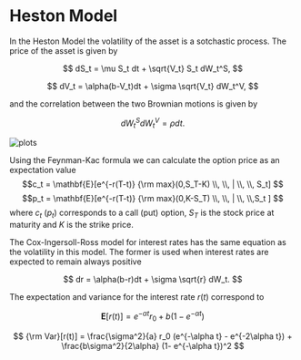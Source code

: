 # Heston Model

In the Heston Model the volatility of the asset is a sotchastic process. The price of the asset is given by

$$ dS_t  = \mu S_t dt + \sqrt{V_t} S_t dW_t^S, $$

$$ dV_t = \alpha(b-V_t)dt + \sigma \sqrt{V_t} dW_t^V,  $$

and the correlation between the two Brownian motions is given by

$$ dW_t^S dW_t^V = \rho dt. $$

![plots](https://github.com/alexisdpc/Heston_model/assets/124795834/8c027d66-d434-4e33-9dbe-380885cea611)


Using the Feynman-Kac formula we can calculate the option price as an expectation value
$$c_t  = \mathbf{E}[e^{-r(T-t)} {\rm max}(0,S_T-K)  \\, \\,  |  \\, \\, S_t]  $$
$$p_t  = \mathbf{E}[e^{-r(T-t)} {\rm max}(0,K-S_T)  \\, \\, |  \\, \\,S_t ]  $$
where $c_t$ ($p_t$) corresponds to a call (put) option, $S_T$ is the stock price at maturity and $K$ is the strike price.

The Cox-Ingersoll-Ross model for interest rates has the same equation as the volatility in this model. The former is used when interest rates are expected to remain always positive

$$ dr = \alpha(b-r)dt + \sigma \sqrt{r} dW_t. $$

The expectation and variance for the interest rate $r(t)$ correspond to 

$$ \mathbf{E}[r(t)]  = e^{-\alpha t} r_0 + b(1-e^{-\alpha t}) $$

$$ {\rm Var}[r(t)]  = \frac{\sigma^2}{a} r_0 (e^{-\alpha t} - e^{-2\alpha t}) + \frac{b\sigma^2}{2\alpha} (1- e^{-\alpha t})^2 $$









